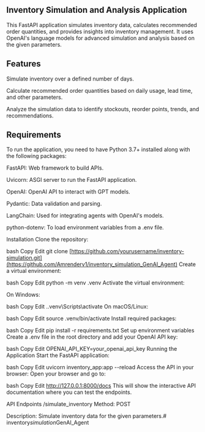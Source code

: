 ## Inventory Simulation and Analysis Application
This FastAPI application simulates inventory data, calculates recommended order quantities, and provides insights into inventory management. It uses OpenAI's language models for advanced simulation and analysis based on the given parameters.

## Features
Simulate inventory over a defined number of days.

Calculate recommended order quantities based on daily usage, lead time, and other parameters.

Analyze the simulation data to identify stockouts, reorder points, trends, and recommendations.

## Requirements
To run the application, you need to have Python 3.7+ installed along with the following packages:

FastAPI: Web framework to build APIs.

Uvicorn: ASGI server to run the FastAPI application.

OpenAI: OpenAI API to interact with GPT models.

Pydantic: Data validation and parsing.

LangChain: Used for integrating agents with OpenAI's models.

python-dotenv: To load environment variables from a .env file.

Installation
Clone the repository:

bash
Copy
Edit
git clone [https://github.com/yourusername/inventory-simulation.git](https://github.com/Amrenderv1/inventory_simulation_GenAI_Agent)
Create a virtual environment:

bash
Copy
Edit
python -m venv .venv
Activate the virtual environment:

On Windows:

bash
Copy
Edit
.\.venv\Scripts\activate
On macOS/Linux:

bash
Copy
Edit
source .venv/bin/activate
Install required packages:

bash
Copy
Edit
pip install -r requirements.txt
Set up environment variables
Create a .env file in the root directory and add your OpenAI API key:

bash
Copy
Edit
OPENAI_API_KEY=your_openai_api_key
Running the Application
Start the FastAPI application:

bash
Copy
Edit
uvicorn inventory_app:app --reload
Access the API in your browser:
Open your browser and go to:

bash
Copy
Edit
http://127.0.0.1:8000/docs
This will show the interactive API documentation where you can test the endpoints.

API Endpoints
/simulate_inventory
Method: POST

Description: Simulate inventory data for the given parameters.#   i n v e n t o r y _ s i m u l a t i o n _ G e n A I _ A g e n t 
 
 
